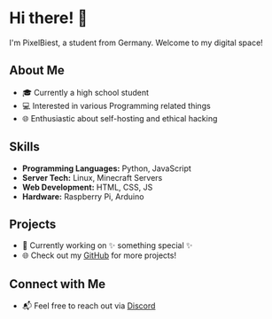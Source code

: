 # Hi there! 👋

I'm PixelBiest, a student from Germany. Welcome to my digital space!

## About Me
- 🎓 Currently a high school student
- 💻 Interested in various Programming related things
- 🌐 Enthusiastic about self-hosting and ethical hacking

## Skills
- **Programming Languages:** Python, JavaScript
- **Server Tech:** Linux, Minecraft Servers
- **Web Development:** HTML, CSS, JS
- **Hardware:** Raspberry Pi, Arduino

## Projects
- 🚀 Currently working on ✨ something special ✨
- 🌐 Check out my [GitHub](https://github.com/PixelBiest) for more projects!

## Connect with Me
- 📬 Feel free to reach out via [Discord](https://discordapp.com/users/1197974928243302455)
